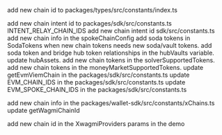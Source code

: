 add new chain id to packages/types/src/constants/index.ts

add new chain intent id to packages/sdk/src/constants.ts INTENT_RELAY_CHAIN_IDS
add new chain intent id sdk/src/constants.ts
add new chain info in the spokeChainConfig
add soda tokens in SodaTokens when new chain tokens needs new soda/vault tokens.
add soda token and bridge hub token relationships in the hubVaults variable. 
update hubAssets.
add new chain tokens in the solverSupportedTokens.
add new chain tokens in the moneyMarketSupportedTokens.
update getEvmViemChain in the packages/sdk/src/constants.ts
update EVM_CHAIN_IDS in the packages/sdk/src/constants.ts
update EVM_SPOKE_CHAIN_IDS in the packages/sdk/src/constants.ts

add new chain info in the packages/wallet-sdk/src/constants/xChains.ts
update getWagmiChainId

add new chain id in the XwagmiProviders params in the demo
